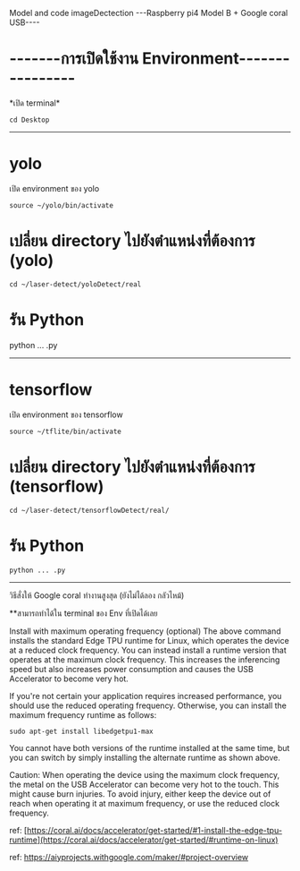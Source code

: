 Model and code imageDectection
---Raspberry pi4 Model B + Google coral USB----

<h1>-------การเปิดใช้งาน Environment----------------</h1>
*เปิด terminal*

```cd Desktop```

-------
# yolo

เปิด environment ของ yolo

```source ~/yolo/bin/activate```

# เปลี่ยน directory ไปยังตำแหน่งที่ต้องการ (yolo)

```cd ~/laser-detect/yoloDetect/real```

# รัน Python
python ... .py

-------
# tensorflow

เปิด environment ของ tensorflow

```source ~/tflite/bin/activate```

# เปลี่ยน directory ไปยังตำแหน่งที่ต้องการ (tensorflow)

```cd ~/laser-detect/tensorflowDetect/real/```

# รัน Python

```python ... .py```

-------------------------------------
วิธีสั่งให้ Google coral ทำงานสูงสุด (ยังไม่ได้ลอง กลัวไหม้)

**สามารถทำได้ใน terminal ของ Env ที่เปิดได้เลย

Install with maximum operating frequency (optional)
The above command installs the standard Edge TPU runtime for Linux, which operates the device at a reduced clock frequency. You can instead install a runtime version that operates at the maximum clock frequency. This increases the inferencing speed but also increases power consumption and causes the USB Accelerator to become very hot.

If you're not certain your application requires increased performance, you should use the reduced operating frequency. Otherwise, you can install the maximum frequency runtime as follows:

```sudo apt-get install libedgetpu1-max```

You cannot have both versions of the runtime installed at the same time, but you can switch by simply installing the alternate runtime as shown above.

Caution: When operating the device using the maximum clock frequency, the metal on the USB Accelerator can become very hot to the touch. This might cause burn injuries. To avoid injury, either keep the device out of reach when operating it at maximum frequency, or use the reduced clock frequency.

ref: [https://coral.ai/docs/accelerator/get-started/#1-install-the-edge-tpu-runtime](https://coral.ai/docs/accelerator/get-started/#runtime-on-linux)

ref: https://aiyprojects.withgoogle.com/maker/#project-overview


